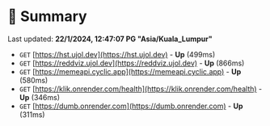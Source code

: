 # 📖 Summary
Last updated: **22/1/2024, 12:47:07 PG "Asia/Kuala_Lumpur"**

- `GET` [https://hst.ujol.dev](https://hst.ujol.dev) - **Up** (499ms)
- `GET` [https://reddviz.ujol.dev](https://reddviz.ujol.dev) - **Up** (866ms)
- `GET` [https://memeapi.cyclic.app](https://memeapi.cyclic.app) - **Up** (580ms)
- `GET` [https://klik.onrender.com/health](https://klik.onrender.com/health) - **Up** (346ms)
- `GET` [https://dumb.onrender.com](https://dumb.onrender.com) - **Up** (311ms)
